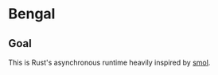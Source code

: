 # Bengal


## Goal

This is Rust's asynchronous runtime heavily inspired by [smol](https://github.com/smol-rs/smol).
